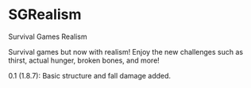 # SGRealism
Survival Games Realism

Survival games but now with realism! Enjoy the new challenges such as thirst, actual hunger, broken bones, and more!

0.1 (1.8.7):
Basic structure and fall damage added.
